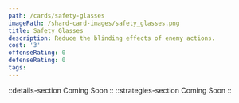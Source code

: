 ```yaml
---
path: /cards/safety-glasses
imagePath: /shard-card-images/safety_glasses.png
title: Safety Glasses
description: Reduce the blinding effects of enemy actions.
cost: '3'
offenseRating: 0
defenseRating: 0
tags:
---
```

::details-section
Coming Soon
::
::strategies-section
Coming Soon
::